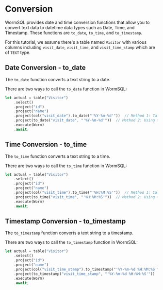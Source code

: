 # Conversion

WormSQL provides date and time conversion functions that allow you to convert text data to datetime data types such as Date, Time, and Timestamp. These functions are `to_date`, `to_time`, and `to_timestamp`.

For this tutorial, we assume there's a table named `Visitor` with various columns including `visit_date`, `visit_time`, and `visit_time_stamp` which are of `TEXT` type.

## Date Conversion - to_date

The `to_date` function converts a text string to a date.

There are two ways to call the `to_date` function in WormSQL:

```rust
let actual = table("Visitor")
    .select()
    .project("id")
    .project("name")
    .project(col("visit_date").to_date("'%Y-%m-%d'"))  // Method 1: Calling the to_date method on a column
    .project(to_date("visit_date", "'%Y-%m-%d'"))  // Method 2: Using the to_date function directly
    .execute(Worm)
    .await;
```

## Time Conversion - to_time

The `to_time` function converts a text string to a time.

There are two ways to call the `to_time` function in WormSQL:

```rust
let actual = table("Visitor")
    .select()
    .project("id")
    .project("name")
    .project(col("visit_time").to_time("'%H:%M:%S'"))  // Method 1: Calling the to_time method on a column
    .project(to_time("visit_time", "'%H:%M:%S'"))  // Method 2: Using the to_time function directly
    .execute(Worm)
    .await;
```

## Timestamp Conversion - to_timestamp

The `to_timestamp` function converts a text string to a timestamp.

There are two ways to call the `to_timestamp` function in WormSQL:

```rust
let actual = table("Visitor")
    .select()
    .project("id")
    .project("name")
    .project(col("visit_time_stamp").to_timestamp("'%Y-%m-%d %H:%M:%S'"))  // Method 1: Calling the to_timestamp method on a column
    .project(to_timestamp("visit_time_stamp", "'%Y-%m-%d %H:%M:%S'"))  // Method 2: Using the to_timestamp function directly
    .execute(Worm)
    .await;
```
